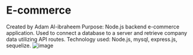 # E-commerce

Created by Adam Al-ibraheem
Purpose: Node.js backend e-commerce application. Used to connect a database to a server and retrieve company data utilizing API routes.
Technology used: Node.js, mysql, express.js, sequelize.
![image](https://user-images.githubusercontent.com/47041038/154853632-9295a781-f641-49a0-a94f-eecbc0f51cce.png)
